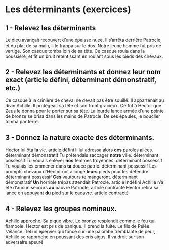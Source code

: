 # Les déterminants (exercices)

## 1 - Relevez les déterminants

Le dieu avançait recouvert d’une épaisse nuée. Il s’arrêta derrière Patrocle, et du plat de sa main, il le frappa sur le dos. Notre jeune homme fut pris de vertige. Son casque tomba loin de sa tête. Ce casque roula dans la poussière, et fit un bruit retentissant en roulant sous les pieds des chevaux.

## 2 - Relevez les déterminants et donnez leur nom exact (article défini, déterminant démonstratif, etc.)

Ce casque à la crinière de cheval ne devait pas être souillé. Il appartenait au divin Achille. Il protégeait sa tête et son front gracieux. Ce fut à Hector que Zeus le donna pour le porter sur sa tête.
La lourde lance armée d’une pointe de bronze se brisa dans les mains de Patrocle. De ses épaules, le bouclier tomba par terre.

## 3 - Donnez la nature exacte des déterminants.

Hector lui ôta **la** vie. article défini
Il lui adressa alors **ces** paroles ailées. déterminant démonstratif
Tu prétendais saccager **notre** ville. déterminant possessif
Tu voulais enlever **nos** femmes troyennes. déterminant possessif
Tu voulais les emmener dans **ta** douce patrie. déterminant possessif
Les prompts chevaux d'Hector ont allongé **leurs** pieds pour les défendre. déterminant possessif
**Ces** vautours te mangeront. déterminant démonstratif
**Un** horrible trépas attendait Patrocle. article indéfini
Achille n’a été d’aucun secours **au** pauvre Patrocle. article contracté
Hector retira sa lance en appuyant **du** pied sur le cadavre. article contracté

## 4 - Relevez les groupes nominaux.

Achille approche. Sa pique vibre. Le bronze resplendit comme le feu qui flamboie. Hector est pris de panique. Il prend la fuite. Le fils de Pélée s’élance. Tel un épervier qui fonce sur une palombe tremblante de peur, Achille se rapproche en poussant des cris aigus. Il va droit sur son adversaire apeuré.

